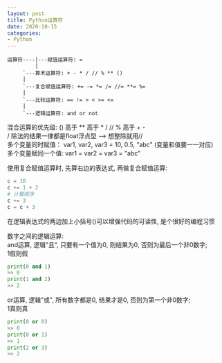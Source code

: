 ```yaml
---
layout: post
title: Python运算符
date: 2020-10-15
categories:
- Python
---
```

```
运算符----|---赋值运算符: =                  
         |
	 `---算术运算符: + - * / // % ** () 
	 |
	 `---复合赋值运算符: += -= *= /= //= **= %=
	 |
	 `---比较运算符: == != > < >= <=
	 |
	 `---逻辑运算符: and or not
```
混合运算的优先级: () 高于 ** 高于 * / // % 高于 + -<br>
/ 除法的结果一律都是float浮点型 \-\-> 想整除就用//<br>
多个变量同时赋值： var1, var2, var3 = 10, 0.5, "abc" (变量和值要一一对应)<br>
多个变量赋同一个值: var1 = var2 = var3 = "abc"<br>

使用复合赋值运算时, 先算右边的表达式, 再做复合赋值运算:<br>
```python
c = 10
c += 1 + 2
# 计算顺序
c += 3 
c = c + 3
```

在逻辑表达式的两边加上小括号()可以增强代码的可读性, 是个很好的编程习惯<br>

数字之间的逻辑运算:<br>
and运算, 逻辑"且", 只要有一个值为0, 则结果为0, 否则为最后一个非0数字;<br>
1假则假<br>
```python
print(0 and 1)
>> 0
print(1 and 2)
>> 2
```
or运算, 逻辑"或", 所有数字都是0, 结果才是0, 否则为第一个非0数字;<br>
1真则真<br>
```python
print(0 or 0)
>> 0
print(0 or 1)
>> 1
print(2 or 3)
>> 2
```

